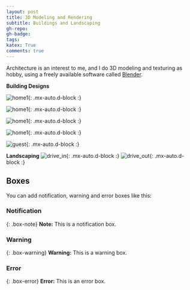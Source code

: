 ```yaml
---
layout: post
title: 3D Modeling and Rendering 
subtitle: Buildings and Landscaping
gh-repo: 
gh-badge: 
tags: 
katex: True
comments: true
---
```


Architecture is an interest to me, and I do 3D modeling and texturing as hobby, using a freely available software called [Blender](https://www.blender.org/). 


**Building Designs**

![home1](/assets/img/exterior_with_cars10s.png){: .mx-auto.d-block :}

![home1](/assets/img/exterior_with_cars14.png){: .mx-auto.d-block :}

![home1](/assets/img/exterior_with_cars2_cropped_gimp_processed.png){: .mx-auto.d-block :}

![home1](/assets/img/living_area3.png){: .mx-auto.d-block :}


![guest](/assets/img/Entrance_hotel1.png){: .mx-auto.d-block :}

**Landscaping**
![drive_in](/assets/img/drive_way1.png){: .mx-auto.d-block :}
![drive_out](/assets/img/drive_way_out.png){: .mx-auto.d-block :}

## Boxes
You can add notification, warning and error boxes like this:

### Notification

{: .box-note}
**Note:** This is a notification box.

### Warning

{: .box-warning}
**Warning:** This is a warning box.

### Error

{: .box-error}
**Error:** This is an error box.

